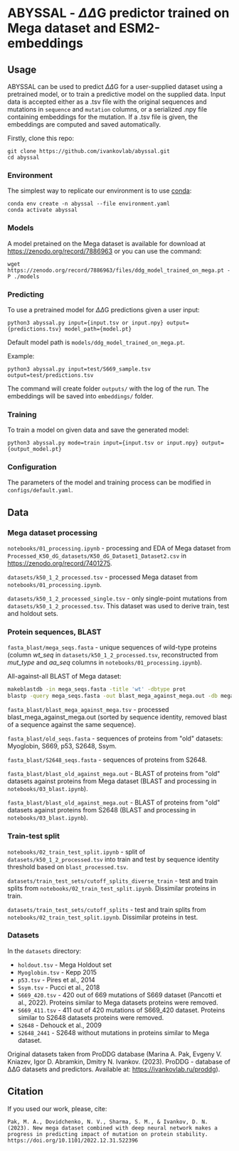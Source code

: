 # ABYSSAL - $\Delta\Delta$G predictor trained on Mega dataset and ESM2-embeddings

## Usage

ABYSSAL can be used to predict $\Delta\Delta$G for a user-supplied dataset using a pretrained model, or to train a predictive model on the supplied data. Input data is accepted either as a .tsv file with the original sequences and mutations in `sequence` and `mutation` columns, or a serialized .npy file containing embeddings for the mutation. If a .tsv file is given, the embeddings are computed and saved automatically.

Firstly, clone this repo:

```
git clone https://github.com/ivankovlab/abyssal.git
cd abyssal
```

### Environment

The simplest way to replicate our environment is to use [conda](https://docs.conda.io/projects/conda/en/latest/user-guide/install/index.html):

```
conda env create -n abyssal --file environment.yaml
conda activate abyssal
```

### Models

A model pretained on the Mega dataset is available for download at https://zenodo.org/record/7886963 or you can use the command:

```
wget https://zenodo.org/record/7886963/files/ddg_model_trained_on_mega.pt -P ./models
```

### Predicting

To use a pretrained model for $\Delta\Delta$G predictions given a user input:

```
python3 abyssal.py input={input.tsv or input.npy} output={predictions.tsv} model_path={model.pt}
```

Default model path is `models/ddg_model_trained_on_mega.pt`.

Example:

```
python3 abyssal.py input=test/S669_sample.tsv output=test/predictions.tsv
```

The command will create folder `outputs/` with the log of the run. The embeddings will be saved into `embeddings/` folder.

### Training

To train a model on given data and save the generated model:

```
python3 abyssal.py mode=train input={input.tsv or input.npy} output={output_model.pt}
```

### Configuration

The parameters of the model and training process can be modified in `configs/default.yaml`.

## Data

### Mega dataset processing

`notebooks/01_processing.ipynb` - processing and EDA of Mega dataset from `Processed_K50_dG_datasets/K50_dG_Dataset1_Dataset2.csv` in https://zenodo.org/record/7401275.

`datasets/k50_1_2_processed.tsv` - processed Mega dataset from `notebooks/01_processing.ipynb`.

`datasets/k50_1_2_processed_single.tsv` - only single-point mutations from `datasets/k50_1_2_processed.tsv`. This dataset was used to derive train, test and holdout sets.

### Protein sequences, BLAST

`fasta_blast/mega_seqs.fasta` - unique sequences of wild-type proteins (column _wt_seq_ in `datasets/k50_1_2_processed.tsv`, reconstructed from _mut_type_ and _aa_seq_ columns in `notebooks/01_processing.ipynb`).

All-against-all BLAST of Mega dataset:

```bash
makeblastdb -in mega_seqs.fasta -title 'wt' -dbtype prot
blastp -query mega_seqs.fasta -out blast_mega_against_mega.out -db mega_seqs.fasta -evalue 0.00001 -outfmt "6 qacc sacc qseq sseq pident length mismatch gapopen qstart qend sstart send evalue bitscore"
```

`fasta_blast/blast_mega_against_mega.tsv` - processed blast_mega_against_mega.out (sorted by sequence identity, removed blast of a sequence against the same sequence).

`fasta_blast/old_seqs.fasta` - sequences of proteins from "old" datasets: Myoglobin, S669, p53, S2648, Ssym.

`fasta_blast/S2648_seqs.fasta` - sequences of proteins from S2648.

`fasta_blast/blast_old_against_mega.out` - BLAST of proteins from "old" datasets against proteins from Mega dataset (BLAST and processing in `notebooks/03_blast.ipynb`).

`fasta_blast/blast_old_against_mega.out` - BLAST of proteins from "old" datasets against proteins from S2648 (BLAST and processing in `notebooks/03_blast.ipynb`).

### Train-test split

`notebooks/02_train_test_split.ipynb` - split of `datasets/k50_1_2_processed.tsv` into train and test by sequence identity threshold based on `blast_processed.tsv`.

`datasets/train_test_sets/cutoff_splits_diverse_train` - test and train splits from `notebooks/02_train_test_split.ipynb`. Dissimilar proteins in train.

`datasets/train_test_sets/cutoff_splits` - test and train splits from `notebooks/02_train_test_split.ipynb`. Dissimilar proteins in test.

### Datasets

In the `datasets` directory:

- `holdout.tsv` - Mega Holdout set
- `Myoglobin.tsv` - Kepp 2015
- `p53.tsv` - Pires et al., 2014
- `Ssym.tsv`  - Pucci et al., 2018
- `S669_420.tsv` - 420 out of 669 mutations of S669 dataset (Pancotti et al., 2022). Proteins similar to Mega datasets proteins were removed.
- `S669_411.tsv` - 411 out of 420 mutations of S669_420 dataset. Proteins similar to S2648 datasets proteins were removed.
- `S2648` - Dehouck et al., 2009
- `S2648_2441` - S2648 without mutations in proteins similar to Mega dataset.

Original datasets taken from ProDDG database (Marina A. Pak, Evgeny V. Kniazev, Igor D. Abramkin, Dmitry N. Ivankov. (2023). ProDDG - database of ∆∆G datasets and predictors. Available at: https://ivankovlab.ru/proddg). 

## Citation

If you used our work, please, cite:

```
Pak, M. A., Dovidchenko, N. V., Sharma, S. M., & Ivankov, D. N. (2023). New mega dataset combined with deep neural network makes a progress in predicting impact of mutation on protein stability. https://doi.org/10.1101/2022.12.31.522396
```
